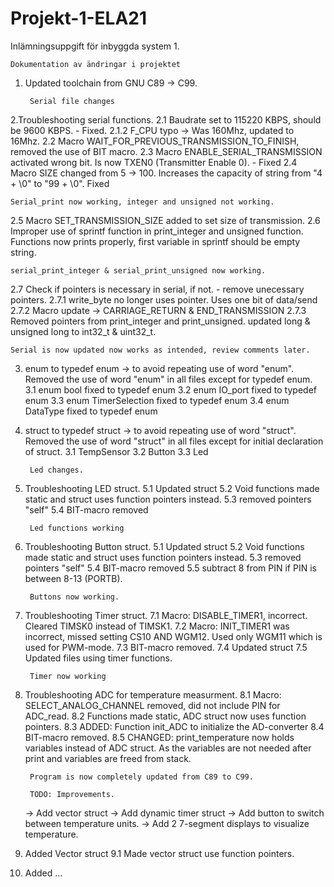 # Projekt-1-ELA21
Inlämningsuppgift för inbyggda system 1.

    Dokumentation av ändringar i projektet

1. Updated toolchain from GNU C89 -> C99.

		Serial file changes 
2.Troubleshooting serial functions. 
  2.1 Baudrate set to 115220 KBPS, should be 9600 KBPS. - Fixed.
  2.1.2 F_CPU typo -> Was 160Mhz, updated to 16Mhz.
  2.2 Macro WAIT_FOR_PREVIOUS_TRANSMISSION_TO_FINISH, 
      removed the use of BIT macro.
  2.3 Macro ENABLE_SERIAL_TRANSMISSION activated wrong bit. 
      Is now TXEN0 (Transmitter Enable 0). - Fixed
  2.4 Macro SIZE changed from 5 -> 100. 
      Increases the capacity of string from "4 + \0" to "99 + \0". Fixed
      
	Serial_print now working, integer and unsigned not working.
      
  2.5 Macro SET_TRANSMISSION_SIZE added to set size of transmission.
  2.6 Improper use of sprintf function in print_integer and unsigned function.
      Functions now prints properly, first variable in sprintf should be empty string.
  
 	serial_print_integer & serial_print_unsigned now working.
	
  2.7 Check if pointers is necessary in serial, if not. - remove unecessary pointers.
   	2.7.1 write_byte no longer uses pointer. Uses one bit of data/send
    	2.7.2 Macro update -> CARRIAGE_RETURN & END_TRANSMISSION
    	2.7.3 Removed pointers from print_integer and print_unsigned. 
          updated long & unsigned long to int32_t & uint32_t.
          
	Serial is now updated now works as intended, review comments later.
    
  
3. enum to typedef enum -> to avoid repeating use of word "enum". Removed the use of word "enum" in all files except for typedef enum.
	3.1 enum bool fixed to typedef enum
	3.2 enum IO_port fixed to typedef enum
  	3.3 enum TimerSelection fixed to typedef enum
  	3.4 enum DataType fixed to typedef enum

4. struct to typedef struct -> to avoid repeating use of word "struct". Removed the use of word "struct" in all files except for initial declaration of struct.
	3.1 TempSensor
	3.2 Button
  	3.3 Led
	
	
		Led changes.
5. Troubleshooting LED struct.
	5.1 Updated struct
	5.2 Void functions made static and struct uses function pointers instead.
	5.3 removed pointers "self"
	5.4 BIT-macro removed
	
		Led functions working
		
6. Troubleshooting Button struct.
	5.1 Updated struct
	5.2 Void functions made static and struct uses function pointers instead.
	5.3 removed pointers "self"
	5.4 BIT-macro removed
	5.5 subtract 8 from PIN if PIN is between 8-13 (PORTB).

		Buttons now working.

7. Troubleshooting Timer struct.
	7.1 Macro: DISABLE_TIMER1, incorrect. Cleared TIMSK0 instead of TIMSK1.
	7.2 Macro: INIT_TIMER1 was incorrect, missed setting CS10 AND WGM12. Used only WGM11 which is used for PWM-mode.
	7.3 BIT-macro removed.
	7.4 Updated struct
	7.5 Updated files using timer functions.

		Timer now working
		
8. Troubleshooting ADC for temperature measurment.
	8.1 Macro: SELECT_ANALOG_CHANNEL removed, did not include PIN for ADC_read.
	8.2 Functions made static, ADC struct now uses function pointers.
	8.3 ADDED: Function init_ADC to initialize the AD-converter
	8.4 BIT-macro removed.
	8.5 CHANGED: print_temperature now holds variables instead of ADC struct. As the variables are not needed after print and variables are freed from stack.

		Program is now completely updated from C89 to C99.
		
		TODO: Improvements.
	-> Add vector struct
	-> Add dynamic timer struct
	-> Add button to switch between temperature units.
	-> Add 2 7-segment displays to visualize temperature.
	
9. Added Vector struct
	9.1 Made vector struct use function pointers.

10. Added ...
		
